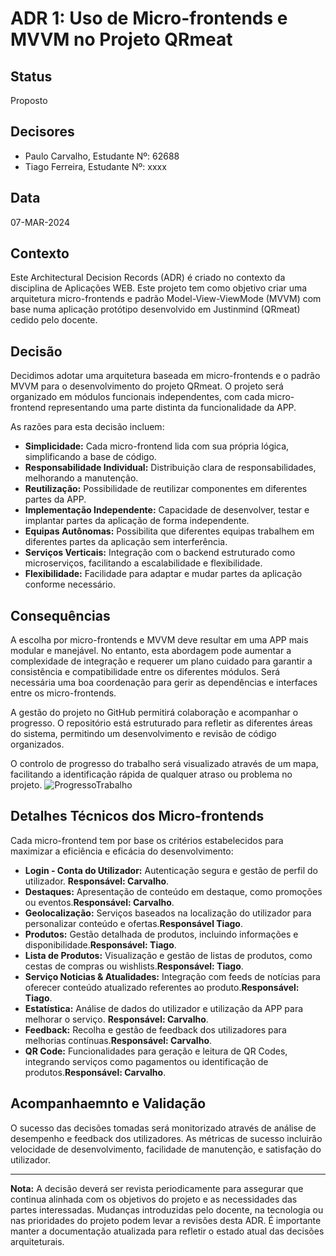 # ADR 1: Uso de Micro-frontends e MVVM no Projeto QRmeat

## Status
Proposto

## Decisores
- Paulo Carvalho, Estudante Nº: 62688
- Tiago Ferreira, Estudante Nº: xxxx

## Data
07-MAR-2024

## Contexto
Este Architectural Decision Records (ADR) é criado no contexto da disciplina de Aplicações WEB. Este projeto tem como objetivo criar uma arquitetura micro-frontends e padrão Model-View-ViewMode (MVVM) com base numa aplicação protótipo desenvolvido em Justinmind (QRmeat) cedido pelo docente.

## Decisão
Decidimos adotar uma arquitetura baseada em micro-frontends e o padrão MVVM para o desenvolvimento do projeto QRmeat. O projeto será organizado em módulos funcionais independentes, com cada micro-frontend representando uma parte distinta da funcionalidade da APP.

As razões para esta decisão incluem:

- **Simplicidade:** Cada micro-frontend lida com sua própria lógica, simplificando a base de código.
- **Responsabilidade Individual:** Distribuição clara de responsabilidades, melhorando a manutenção.
- **Reutilização:** Possibilidade de reutilizar componentes em diferentes partes da APP.
- **Implementação Independente:** Capacidade de desenvolver, testar e implantar partes da aplicação de forma independente.
- **Equipas Autônomas:** Possibilita que diferentes equipas trabalhem em diferentes partes da aplicação sem interferência.
- **Serviços Verticais:** Integração com o backend estruturado como microserviços, facilitando a escalabilidade e flexibilidade.
- **Flexibilidade:** Facilidade para adaptar e mudar partes da aplicação conforme necessário.

## Consequências
A escolha por micro-frontends e MVVM deve resultar em uma APP mais modular e manejável. No entanto, esta abordagem pode aumentar a complexidade de integração e requerer um plano cuidado para garantir a consistência e compatibilidade entre os diferentes módulos. Será necessária uma boa coordenação para gerir as dependências e interfaces entre os micro-frontends.

A gestão do projeto no GitHub permitirá colaboração e acompanhar o progresso. O repositório está estruturado para refletir as diferentes áreas do sistema, permitindo um desenvolvimento e revisão de código organizados.

O controlo de progresso do trabalho será visualizado através de um mapa, facilitando a identificação rápida de qualquer atraso ou problema no projeto.
![ProgressoTrabalho](https://github.com/PauloRTC/QRmeat/assets/162343860/d3a51146-1ed1-4c59-8fb8-14250328d68b)

## Detalhes Técnicos dos Micro-frontends
Cada micro-frontend tem por base os critérios estabelecidos para maximizar a eficiência e eficácia do desenvolvimento:

- **Login - Conta do Utilizador:** Autenticação segura e gestão de perfil do utilizador. **Responsável: Carvalho**.
- **Destaques:** Apresentação de conteúdo em destaque, como promoções ou eventos.**Responsável: Carvalho**.
- **Geolocalização:** Serviços baseados na localização do utilizador para personalizar conteúdo e ofertas.**Responsável Tiago**.
- **Produtos:** Gestão detalhada de produtos, incluindo informações e disponibilidade.**Responsável: Tiago**.
- **Lista de Produtos:** Visualização e gestão de listas de produtos, como cestas de compras ou wishlists.**Responsável: Tiago**.
- **Serviço Noticias & Atualidades:** Integração com feeds de notícias para oferecer conteúdo atualizado referentes ao produto.**Responsável: Tiago**.
- **Estatística:** Análise de dados do utilizador e utilização da APP para melhorar o serviço. **Responsável: Carvalho**.
- **Feedback:** Recolha e gestão de feedback dos utilizadores para melhorias contínuas.**Responsável: Carvalho**.
- **QR Code:** Funcionalidades para geração e leitura de QR Codes, integrando serviços como pagamentos ou identificação de produtos.**Responsável: Carvalho**.

## Acompanhaemnto e Validação
O sucesso das decisões tomadas será monitorizado através de análise de desempenho e feedback dos utilizadores. As métricas de sucesso incluirão velocidade de desenvolvimento, facilidade de manutenção, e satisfação do utilizador.

---

**Nota:** A decisão deverá ser revista periodicamente para assegurar que continua alinhada com os objetivos do projeto e as necessidades das  partes interessadas. Mudanças introduzidas pelo docente, na tecnologia ou nas prioridades do projeto podem levar a revisões desta ADR. É importante manter a documentação atualizada para refletir o estado atual das decisões arquiteturais.
